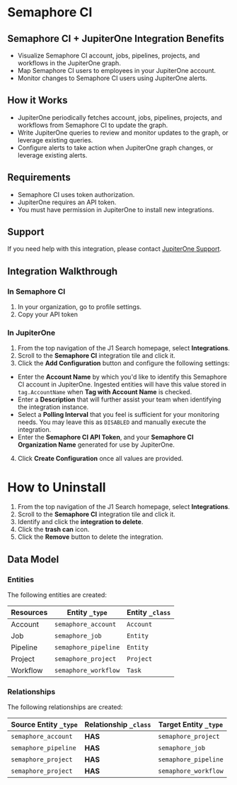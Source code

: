 # Semaphore CI

## Semaphore CI + JupiterOne Integration Benefits

- Visualize Semaphore CI account, jobs, pipelines, projects, and workflows in
  the JupiterOne graph.
- Map Semaphore CI users to employees in your JupiterOne account.
- Monitor changes to Semaphore CI users using JupiterOne alerts.

## How it Works

- JupiterOne periodically fetches account, jobs, pipelines, projects, and
  workflows from Semaphore CI to update the graph.
- Write JupiterOne queries to review and monitor updates to the graph, or
  leverage existing queries.
- Configure alerts to take action when JupiterOne graph changes, or leverage
  existing alerts.

## Requirements

- Semaphore CI uses token authorization.
- JupiterOne requires an API token.
- You must have permission in JupiterOne to install new integrations.

## Support

If you need help with this integration, please contact
[JupiterOne Support](https://support.jupiterone.io).

## Integration Walkthrough

### In Semaphore CI

1. In your organization, go to profile settings.
2. Copy your API token

### In JupiterOne

1. From the top navigation of the J1 Search homepage, select **Integrations**.
2. Scroll to the **Semaphore CI** integration tile and click it.
3. Click the **Add Configuration** button and configure the following settings:

- Enter the **Account Name** by which you'd like to identify this Semaphore CI
  account in JupiterOne. Ingested entities will have this value stored in
  `tag.AccountName` when **Tag with Account Name** is checked.
- Enter a **Description** that will further assist your team when identifying
  the integration instance.
- Select a **Polling Interval** that you feel is sufficient for your monitoring
  needs. You may leave this as `DISABLED` and manually execute the integration.
- Enter the **Semaphore CI API Token**, and your **Semaphore CI Organization
  Name** generated for use by JupiterOne.

4. Click **Create Configuration** once all values are provided.

# How to Uninstall

1. From the top navigation of the J1 Search homepage, select **Integrations**.
2. Scroll to the **Semaphore CI** integration tile and click it.
3. Identify and click the **integration to delete**.
4. Click the **trash can** icon.
5. Click the **Remove** button to delete the integration.

<!-- {J1_DOCUMENTATION_MARKER_START} -->
<!--
********************************************************************************
NOTE: ALL OF THE FOLLOWING DOCUMENTATION IS GENERATED USING THE
"j1-integration document" COMMAND. DO NOT EDIT BY HAND! PLEASE SEE THE DEVELOPER
DOCUMENTATION FOR USAGE INFORMATION:

https://github.com/JupiterOne/sdk/blob/main/docs/integrations/development.md
********************************************************************************
-->

## Data Model

### Entities

The following entities are created:

| Resources | Entity `_type`       | Entity `_class` |
| --------- | -------------------- | --------------- |
| Account   | `semaphore_account`  | `Account`       |
| Job       | `semaphore_job`      | `Entity`        |
| Pipeline  | `semaphore_pipeline` | `Entity`        |
| Project   | `semaphore_project`  | `Project`       |
| Workflow  | `semaphore_workflow` | `Task`          |

### Relationships

The following relationships are created:

| Source Entity `_type` | Relationship `_class` | Target Entity `_type` |
| --------------------- | --------------------- | --------------------- |
| `semaphore_account`   | **HAS**               | `semaphore_project`   |
| `semaphore_pipeline`  | **HAS**               | `semaphore_job`       |
| `semaphore_project`   | **HAS**               | `semaphore_pipeline`  |
| `semaphore_project`   | **HAS**               | `semaphore_workflow`  |

<!--
********************************************************************************
END OF GENERATED DOCUMENTATION AFTER BELOW MARKER
********************************************************************************
-->
<!-- {J1_DOCUMENTATION_MARKER_END} -->
